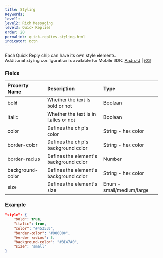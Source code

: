 ```yaml
---
title: Styling
Keywords:
level1:
level2: Rich Messaging
level3: Quick Replies
order: 20
permalink: quick-replies-styling.html
indicator: both
---
```


Each Quick Reply chip can have its own style elements.
<br/>
Additional styling configuration is available for Mobile SDK: [Android](android-attributes.html#quick-replies) | [iOS](consumer-experience-ios-sdk-attributes.html#quick-reply)

### Fields

| Property Name | Description | Type |
| :--- | :--- | :--- |
| bold | Whether the text is bold or not | Boolean |
| italic | Whether the text is in italics or not | Boolean |
| color | Defines the chip's color | String - hex color |
| border-color | Defines the chip's background color | String - hex color |
| border-radius | Defines the element's background color | Number |
| background-color | Defines the element's background color | String - hex color |
| size | Defines the element's size | Enum - small/medium/large |

### Example

```json
"style": {
	"bold": true,
	"italic": true,
	"color": "#453533",
	"border-color": "#000000",
	"border-radius": 5,
	"background-color": "#3E47A0",
	"size": "small"
}
```
